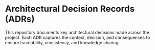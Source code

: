 # Architectural Decision Records (ADRs)

This repository documents key architectural decisions made across the project. Each ADR captures the context, decision, and consequences to ensure traceability, consistency, and knowledge sharing.
